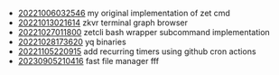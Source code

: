- [20221006032546](/zet/20221006032546/README.md) my original implementation of zet cmd
- [20221013021614](/zet/20221013021614/README.md) zkvr terminal graph browser
- [20221027011800](/zet/20221027011800/README.md) zetcli bash wrapper subcommand implementation
- [20221028173620](/zet/20221028173620/README.md) yq binaries
- [20221105220915](/zet/20221105220915/README.md) add recurring timers using github cron actions
- [20230905210416](/zet/20230905210416/README.md) fast file manager fff

